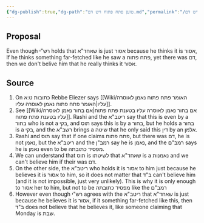 ```yaml
---
{"dg-publish":true,"dg-path":"טוען פתח פתוח ויש דם.md","permalink":"/טוען פתח פתוח ויש דם/","tags":["שיעור/ר_שולמן/2025/fall","בבלי/נשים/כתובות/ט"]}
---
```


## Proposal

Even though רש"י holds that שאחד"א is just אסור because he thinks it is אסור, If he thinks something far-fetched like he saw a פתח פתוח, yet there was דם, then we don't belive him that he really thinks it אסור.
## Source

1. On כתובות ט:א Rebbe Eliezer says [[Wiki/האומר פתח פתוח נאמן לאוסרה עליו\|האומר פתח פתוח נאמן לאוסרה עליו]].
2. See [[Wiki/אם בחור נאמן לאוסרה עליו בטענת פתח פתוח\|אם בחור נאמן לאוסרה עליו בטענת פתח פתוח]]. Rashi and the ריטב"א say that this is  even by a בחור who is not a בקי, and תוס says this is by a בחור, but he holds a בחור is a בקי, and the רשב"א brings a שיטה that he only said this דין by an אלמן.
3. Rashi and תוס say that if one claims פתח פתוח, but there was דם, he is not נאמן, but the ריטב"א and the רמב"ן say he is נאמן, and the רמב"ם says he is נאמן even to be מפסיד כתובתה.
4. We can understand that תוס is לשיטתו that שאחד"א is a נאמנות and we can't believe him if their was דם.
5. On the other side, the ריטב"א who holds it is אסור to him just because he believes it is אסור to him, so it does not matter that ב"ד can't believe him (and it is not impossible, just very unlikely). This is why it is only enough to אסור her to him, but not to be מפסיד כתובתה like the רמב"ם
6. However even though רש"י agrees with the ריטב"א that שאחד"א is just because he believes it is אסור, if it something far-fetched like this, then ב"ד does not believe that he believes it, like someone claiming that Monday is שבת.